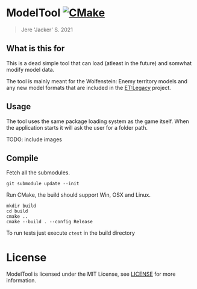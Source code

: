 # ModelTool [![CMake](https://github.com/jackeri/ModelTool/actions/workflows/cmake.yml/badge.svg)](https://github.com/jackeri/ModelTool/actions/workflows/cmake.yml)
> Jere 'Jacker' S. 2021

## What is this for

This is a dead simple tool that can load (atleast in the future) and somwhat modify model data.

The tool is mainly meant for the Wolfenstein: Enemy territory models and any new model formats that are included in
the [ET:Legacy](https://www.etlegacy.com) project.

## Usage

The tool uses the same package loading system as the game itself. When the application starts it will ask the user
for a folder path.

TODO: include images

## Compile

Fetch all the submodules.

```
git submodule update --init
```

Run CMake, the build should support Win, OSX and Linux.

```
mkdir build
cd build
cmake ..
cmake --build . --config Release
```

To run tests just execute `ctest` in the build directory

# License

ModelTool is licensed under the MIT License, see [LICENSE](./LICENSE.txt) for more information.
